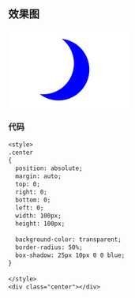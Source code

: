 
## 效果图
![效果图](../assets/css/yueya.jpg)

### 代码
```
<style>
.center
{
  position: absolute;
  margin: auto;
  top: 0;
  right: 0;
  bottom: 0;
  left: 0;
  width: 100px;
  height: 100px;
  
  background-color: transparent;
  border-radius: 50%;
  box-shadow: 25px 10px 0 0 blue; 
}

</style>
<div class="center"></div>
```
